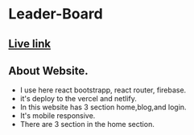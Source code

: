 # Leader-Board

## [Live link](https://65b3a86220cae80764f589ca--wonderful-belekoy-3ee157.netlify.app/)


## About Website.

* I use here react bootstrapp, react router, firebase.
* it's deploy to the vercel and netlify.
* In this website has 3 section home,blog,and login.
* It's mobile responsive.
* There are 3 section in the home section.


